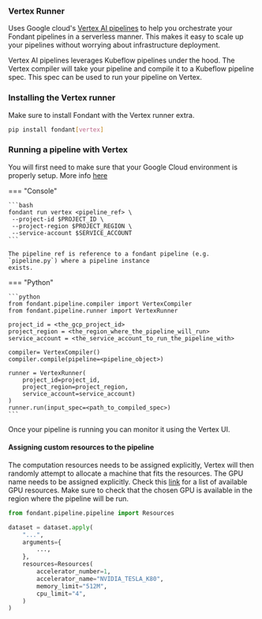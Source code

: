 ### Vertex Runner

Uses Google
cloud's [Vertex AI pipelines](https://cloud.google.com/vertex-ai/docs/pipelines/introduction) to
help you
orchestrate your Fondant pipelines in a serverless manner. This makes it easy to scale up your
pipelines without worrying about infrastructure
deployment.

Vertex AI pipelines leverages Kubeflow pipelines under the hood. The Vertex compiler will take your
pipeline and compile it to a Kubeflow pipeline spec.
This spec can be used to run your pipeline on Vertex.

### Installing the Vertex runner

Make sure to install Fondant with the Vertex runner extra.

```bash
pip install fondant[vertex]
```

### Running a pipeline with Vertex

You will first need to make sure that your Google Cloud environment is properly setup. More
info [here](https://codelabs.developers.google.com/vertex-pipelines-intro#2)

=== "Console"
    
    ```bash 
    fondant run vertex <pipeline_ref> \
     --project-id $PROJECT_ID \
     --project-region $PROJECT_REGION \
     --service-account $SERVICE_ACCOUNT
    ```
    
    The pipeline ref is reference to a fondant pipeline (e.g. `pipeline.py`) where a pipeline instance
    exists.


=== "Python"
    
    ```python
    from fondant.pipeline.compiler import VertexCompiler
    from fondant.pipeline.runner import VertexRunner
    
    project_id = <the_gcp_project_id>
    project_region = <the_region_where_the_pipeline_will_run>
    service_account = <the_service_account_to_run_the_pipeline_with>

    compiler= VertexCompiler()
    compiler.compile(pipeline=<pipeline_object>)

    runner = VertexRunner(
        project_id=project_id,
        project_region=project_region,
        service_account=service_account)
    )
    runner.run(input_spec=<path_to_compiled_spec>)
    ```


Once your pipeline is running you can monitor it using the Vertex UI.

#### Assigning custom resources to the pipeline

The computation resources needs to be assigned explicitly, Vertex will then randomly attempt to
allocate
a machine that fits the resources. The GPU name needs to be assigned explicitly. Check
this [link](https://github.com/googleapis/python-aiplatform/blob/main/google/cloud/aiplatform_v1/types/accelerator_type.py)
for a list of available GPU resources. Make sure to check that the chosen GPU is available in the
region where the pipeline will be run.

```python
from fondant.pipeline.pipeline import Resources

dataset = dataset.apply(
    "...",
    arguments={
        ...,
    },
    resources=Resources(
        accelerator_number=1,
        accelerator_name="NVIDIA_TESLA_K80",
        memory_limit="512M",
        cpu_limit="4",
    )
)
```
